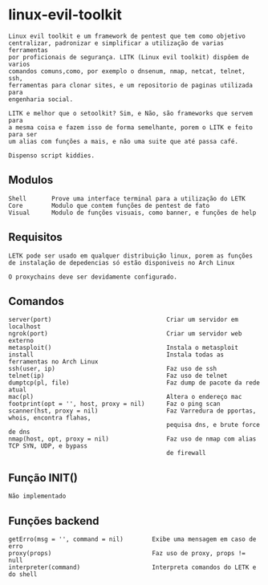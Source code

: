 # linux-evil-toolkit

    Linux evil toolkit e um framework de pentest que tem como objetivo 
    centralizar, padronizar e simplificar a utilização de varias ferramentas 
    por proficionais de segurança. LITK (Linux evil toolkit) dispôem de varios
    comandos comuns,como, por exemplo o dnsenum, nmap, netcat, telnet, ssh, 
    ferramentas para clonar sites, e um repositorio de paginas utilizada para
    engenharia social.

    LITK e melhor que o setoolkit? Sim, e Não, são frameworks que servem para
    a mesma coisa e fazem isso de forma semelhante, porem o LITK e feito para ser
    um alias com funções a mais, e não uma suite que até passa café.

    Dispenso script kiddies.

## Modulos

    Shell       Prove uma interface terminal para a utilização do LETK
    Core        Modulo que contem funções de pentest de fato
    Visual      Modulo de funções visuais, como banner, e funções de help

## Requisitos

    LETK pode ser usado em qualquer distribuição linux, porem as funções 
    de instalação de depedencias só estão disponiveis no Arch Linux

    O proxychains deve ser devidamente configurado.

## Comandos

    server(port)                                Criar um servidor em localhost
    ngrok(port)                                 Criar um servidor web externo
    metasploit()                                Instala o metasploit
    install                                     Instala todas as ferramentas no Arch Linux
    ssh(user, ip)                               Faz uso de ssh
    telnet(ip)                                  Faz uso de telnet
    dumptcp(pl, file)                           Faz dump de pacote da rede atual
    mac(pl)                                     Altera o endereço mac
    footprint(opt = '', host, proxy = nil)      Faz o ping scan    
    scanner(hst, proxy = nil)                   Faz Varredura de pportas, whois, encontra flahas,
                                                pequisa dns, e brute force de dns
    nmap(host, opt, proxy = nil)                Faz uso de nmap com alias TCP SYN, UDP, e bypass 
                                                de firewall
                                                                    

## Função INIT()

    Não implementado 



## Funções backend

    getErro(msg = '', command = nil)        Exibe uma mensagem em caso de erro
    proxy(props)                            Faz uso de proxy, props != null
    interpreter(command)                    Interpreta comandos do LETK e do shell

##  

          
      



